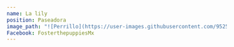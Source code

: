 ```yaml
---
name: La lily
position: Paseadora
image_path: "![Perrillo](https://user-images.githubusercontent.com/95257716/164828728-f12f02e3-08ae-480c-aad9-cf7f0154fd32.jpg)"
Facebook: FosterthepuppiesMx
---
```

